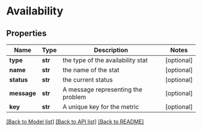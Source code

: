 # Availability

## Properties
Name | Type | Description | Notes
------------ | ------------- | ------------- | -------------
**type** | **str** | the type of the availability stat | [optional] 
**name** | **str** | the name of the stat | [optional] 
**status** | **str** | the current status | [optional] 
**message** | **str** | A message representing the problem | [optional] 
**key** | **str** | A unique key for the metric | [optional] 

[[Back to Model list]](../README.md#documentation-for-models) [[Back to API list]](../README.md#documentation-for-api-endpoints) [[Back to README]](../README.md)

